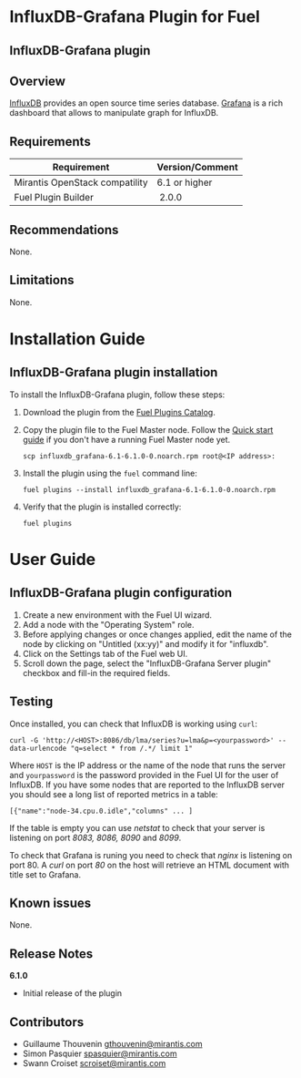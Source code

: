 InfluxDB-Grafana Plugin for Fuel
================================

InfluxDB-Grafana plugin
-----------------------

Overview
--------

[InfluxDB](http://influxdb.com/) provides an open source time series database.
[Grafana](http://grafana.org/) is a rich dashboard that allows to manipulate graph for InfluxDB.

Requirements
------------

| Requirement                    | Version/Comment |
|--------------------------------|-----------------|
| Mirantis OpenStack compatility | 6.1 or higher   |
| Fuel Plugin Builder            | 2.0.0           |

Recommendations
---------------

None.

Limitations
-----------

None.

Installation Guide
==================

**InfluxDB-Grafana** plugin installation
----------------------------------------


To install the InfluxDB-Grafana plugin, follow these steps:

1. Download the plugin from the [Fuel Plugins
   Catalog](https://software.mirantis.com/download-mirantis-openstack-fuel-plug-ins/).

2. Copy the plugin file to the Fuel Master node. Follow the [Quick start
   guide](https://software.mirantis.com/quick-start/) if you don't have a running
   Fuel Master node yet.

   ```
   scp influxdb_grafana-6.1-6.1.0-0.noarch.rpm root@<IP address>:
   ```

3. Install the plugin using the `fuel` command line:

   ```
   fuel plugins --install influxdb_grafana-6.1-6.1.0-0.noarch.rpm
   ```

4. Verify that the plugin is installed correctly:

   ```
   fuel plugins
   ```

User Guide
==========

**InfluxDB-Grafana** plugin configuration
---------------------------------------------

1. Create a new environment with the Fuel UI wizard.
2. Add a node with the "Operating System" role.
3. Before applying changes or once changes applied, edit the name of the node by
   clicking on "Untitled (xx:yy)" and modify it for "influxdb".
4. Click on the Settings tab of the Fuel web UI.
5. Scroll down the page, select the "InfluxDB-Grafana Server plugin" checkbox
   and fill-in the required fields.

Testing
-------

Once installed, you can check that InfluxDB is working using `curl`:

```
curl -G 'http://<HOST>:8086/db/lma/series?u=lma&p=<yourpassword>' --data-urlencode "q=select * from /.*/ limit 1"
```

Where `HOST` is the IP address or the name of the node that runs the server and
`yourpassword` is the password provided in the Fuel UI for the user of InfluxDB.
If you have some nodes that are reported to the InfluxDB server you should see
a long list of reported metrics in a table:
```
[{"name":"node-34.cpu.0.idle","columns" ... ]
```

If the table is empty you can use *netstat* to check that your server is listening
on port *8083, 8086, 8090* and *8099*.

To check that Grafana is runing you need to check that *nginx* is listening
on port 80. A *curl* on port *80* on the host will retrieve an HTML document
with title set to Grafana.


Known issues
------------

None.

Release Notes
-------------

**6.1.0**

* Initial release of the plugin

Contributors
------------

* Guillaume Thouvenin <gthouvenin@mirantis.com>
* Simon Pasquier <spasquier@mirantis.com>
* Swann Croiset <scroiset@mirantis.com>
